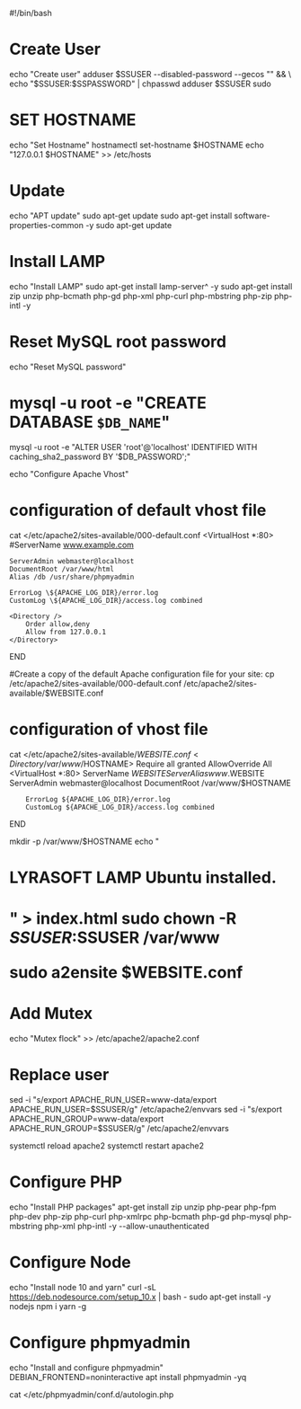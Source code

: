 #!/bin/bash

# Create User
echo "Create user"
adduser $SSUSER --disabled-password --gecos "" && \
echo "$SSUSER:$SSPASSWORD" | chpasswd
adduser $SSUSER sudo

# SET HOSTNAME   
echo "Set Hostname"
hostnamectl set-hostname $HOSTNAME
echo "127.0.0.1   $HOSTNAME" >> /etc/hosts

# Update
echo "APT update"
sudo apt-get update
sudo apt-get install software-properties-common -y
sudo apt-get update

# Install LAMP
echo "Install LAMP"
sudo apt-get install lamp-server^ -y
sudo apt-get install zip unzip php-bcmath php-gd php-xml php-curl php-mbstring php-zip php-intl  -y

# Reset MySQL root password
echo "Reset MySQL password"
# mysql -u root -e "CREATE DATABASE `$DB_NAME`"
mysql -u root -e "ALTER USER 'root'@'localhost' IDENTIFIED WITH caching_sha2_password BY '$DB_PASSWORD';"

echo "Configure Apache Vhost"

# configuration of default vhost file
cat <<END >/etc/apache2/sites-available/000-default.conf
<VirtualHost *:80>
    #ServerName www.example.com

    ServerAdmin webmaster@localhost
    DocumentRoot /var/www/html
    Alias /db /usr/share/phpmyadmin

    ErrorLog \${APACHE_LOG_DIR}/error.log
    CustomLog \${APACHE_LOG_DIR}/access.log combined

    <Directory />
        Order allow,deny
        Allow from 127.0.0.1
    </Directory>
</VirtualHost>
END

#Create a copy of the default Apache configuration file for your site:
cp /etc/apache2/sites-available/000-default.conf /etc/apache2/sites-available/$WEBSITE.conf

# configuration of vhost file
cat <<END >/etc/apache2/sites-available/$WEBSITE.conf
<Directory /var/www/$HOSTNAME>
    Require all granted
    AllowOverride All
</Directory>
<VirtualHost *:80>
        ServerName $WEBSITE
        ServerAlias www.$WEBSITE
        ServerAdmin webmaster@localhost
        DocumentRoot /var/www/$HOSTNAME
        
        ErrorLog ${APACHE_LOG_DIR}/error.log
        CustomLog ${APACHE_LOG_DIR}/access.log combined
</VirtualHost>
END

mkdir -p /var/www/$HOSTNAME
echo "<h1>LYRASOFT LAMP Ubuntu installed.<h1/></html>" > index.html
sudo chown -R $SSUSER:$SSUSER /var/www

sudo a2ensite $WEBSITE.conf

# Add Mutex
echo "Mutex flock" >> /etc/apache2/apache2.conf

# Replace user
sed -i "s/export APACHE_RUN_USER=www-data/export APACHE_RUN_USER=$SSUSER/g" /etc/apache2/envvars
sed -i "s/export APACHE_RUN_GROUP=www-data/export APACHE_RUN_GROUP=$SSUSER/g" /etc/apache2/envvars

systemctl reload apache2
systemctl restart apache2

# Configure PHP
echo "Install PHP packages"
apt-get install zip unzip php-pear php-fpm php-dev php-zip php-curl php-xmlrpc php-bcmath php-gd php-mysql php-mbstring php-xml php-intl -y --allow-unauthenticated

# Configure Node
echo "Install node 10 and yarn"
curl -sL https://deb.nodesource.com/setup_10.x | bash -
sudo apt-get install -y nodejs
npm i yarn -g

# Configure phpmyadmin
echo "Install and configure phpmyadmin"
DEBIAN_FRONTEND=noninteractive apt install phpmyadmin -yq

cat <<END >/etc/phpmyadmin/conf.d/autologin.php
<?php
\$cfg['Servers'][\$i]['auth_type'] = 'config';
\$cfg['Servers'][\$i]['user'] = 'root';
\$cfg['Servers'][\$i]['password'] = '$DB_PASSWORD';
END

# Configure Composer
echo "Install Composer"
apt install composer -y

echo "Install Complete!"
